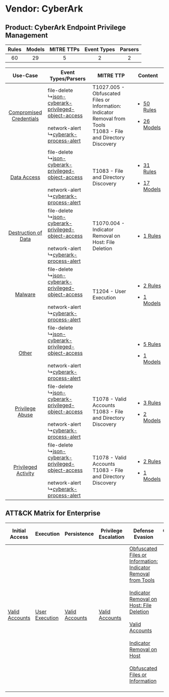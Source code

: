 Vendor: CyberArk
================
Product: CyberArk Endpoint Privilege Management
-----------------------------------------------
| Rules | Models | MITRE TTPs | Event Types | Parsers |
|:-----:|:------:|:----------:|:-----------:|:-------:|
|  60   |   29   |     5      |      2      |    2    |

|    Use-Case    | Event Types/Parsers    | MITRE TTP    | Content    |
|:----:| ---- | ---- | ---- |
| [Compromised Credentials](../../../UseCases/uc_compromised_credentials.md) |  file-delete<br> ↳[json-cyberark-privileged-object-access](Ps/pC_jsoncyberarkprivilegedobjectaccess.md)<br><br> network-alert<br> ↳[cyberark-process-alert](Ps/pC_cyberarkprocessalert.md)<br> | T1027.005 - Obfuscated Files or Information: Indicator Removal from Tools<br>T1083 - File and Directory Discovery<br> | [<ul><li>50 Rules</li></ul><ul><li>26 Models</li></ul>](RM/r_m_cyberark_cyberark_endpoint_privilege_management_Compromised_Credentials.md) |
|    [Data Access](../../../UseCases/uc_data_access.md)    |  file-delete<br> ↳[json-cyberark-privileged-object-access](Ps/pC_jsoncyberarkprivilegedobjectaccess.md)<br><br> network-alert<br> ↳[cyberark-process-alert](Ps/pC_cyberarkprocessalert.md)<br> | T1083 - File and Directory Discovery<br>    | [<ul><li>31 Rules</li></ul><ul><li>17 Models</li></ul>](RM/r_m_cyberark_cyberark_endpoint_privilege_management_Data_Access.md)    |
|     [Destruction of Data](../../../UseCases/uc_destruction_of_data.md)     |  file-delete<br> ↳[json-cyberark-privileged-object-access](Ps/pC_jsoncyberarkprivilegedobjectaccess.md)<br><br> network-alert<br> ↳[cyberark-process-alert](Ps/pC_cyberarkprocessalert.md)<br> | T1070.004 - Indicator Removal on Host: File Deletion<br>    | [<ul><li>1 Rules</li></ul>](RM/r_m_cyberark_cyberark_endpoint_privilege_management_Destruction_of_Data.md)    |
|    [Malware](../../../UseCases/uc_malware.md)    |  file-delete<br> ↳[json-cyberark-privileged-object-access](Ps/pC_jsoncyberarkprivilegedobjectaccess.md)<br><br> network-alert<br> ↳[cyberark-process-alert](Ps/pC_cyberarkprocessalert.md)<br> | T1204 - User Execution<br>    | [<ul><li>2 Rules</li></ul><ul><li>1 Models</li></ul>](RM/r_m_cyberark_cyberark_endpoint_privilege_management_Malware.md)    |
|    [Other](../../../UseCases/uc_other.md)    |  file-delete<br> ↳[json-cyberark-privileged-object-access](Ps/pC_jsoncyberarkprivilegedobjectaccess.md)<br><br> network-alert<br> ↳[cyberark-process-alert](Ps/pC_cyberarkprocessalert.md)<br> |    | [<ul><li>5 Rules</li></ul><ul><li>1 Models</li></ul>](RM/r_m_cyberark_cyberark_endpoint_privilege_management_Other.md)    |
|         [Privilege Abuse](../../../UseCases/uc_privilege_abuse.md)         |  file-delete<br> ↳[json-cyberark-privileged-object-access](Ps/pC_jsoncyberarkprivilegedobjectaccess.md)<br><br> network-alert<br> ↳[cyberark-process-alert](Ps/pC_cyberarkprocessalert.md)<br> | T1078 - Valid Accounts<br>T1083 - File and Directory Discovery<br>    | [<ul><li>3 Rules</li></ul><ul><li>2 Models</li></ul>](RM/r_m_cyberark_cyberark_endpoint_privilege_management_Privilege_Abuse.md)    |
|     [Privileged Activity](../../../UseCases/uc_privileged_activity.md)     |  file-delete<br> ↳[json-cyberark-privileged-object-access](Ps/pC_jsoncyberarkprivilegedobjectaccess.md)<br><br> network-alert<br> ↳[cyberark-process-alert](Ps/pC_cyberarkprocessalert.md)<br> | T1078 - Valid Accounts<br>T1083 - File and Directory Discovery<br>    | [<ul><li>2 Rules</li></ul><ul><li>1 Models</li></ul>](RM/r_m_cyberark_cyberark_endpoint_privilege_management_Privileged_Activity.md)       |

ATT&CK Matrix for Enterprise
----------------------------
| Initial Access                                                      | Execution                                                           | Persistence                                                         | Privilege Escalation                                                | Defense Evasion                                                                                                                                                                                                                                                                                                                                                                                                                                              | Credential Access | Discovery                                                                         | Lateral Movement | Collection | Command and Control | Exfiltration | Impact |
| ------------------------------------------------------------------- | ------------------------------------------------------------------- | ------------------------------------------------------------------- | ------------------------------------------------------------------- | ------------------------------------------------------------------------------------------------------------------------------------------------------------------------------------------------------------------------------------------------------------------------------------------------------------------------------------------------------------------------------------------------------------------------------------------------------------ | ----------------- | --------------------------------------------------------------------------------- | ---------------- | ---------- | ------------------- | ------------ | ------ |
| [Valid Accounts](https://attack.mitre.org/techniques/T1078)<br><br> | [User Execution](https://attack.mitre.org/techniques/T1204)<br><br> | [Valid Accounts](https://attack.mitre.org/techniques/T1078)<br><br> | [Valid Accounts](https://attack.mitre.org/techniques/T1078)<br><br> | [Obfuscated Files or Information: Indicator Removal from Tools](https://attack.mitre.org/techniques/T1027/005)<br><br>[Indicator Removal on Host: File Deletion](https://attack.mitre.org/techniques/T1070/004)<br><br>[Valid Accounts](https://attack.mitre.org/techniques/T1078)<br><br>[Indicator Removal on Host](https://attack.mitre.org/techniques/T1070)<br><br>[Obfuscated Files or Information](https://attack.mitre.org/techniques/T1027)<br><br> |                   | [File and Directory Discovery](https://attack.mitre.org/techniques/T1083)<br><br> |                  |            |                     |              |        |